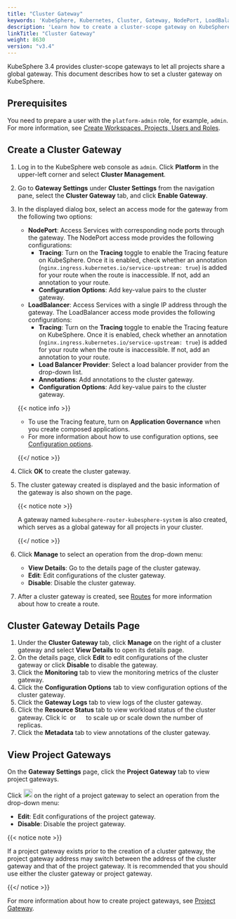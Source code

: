 ```yaml
---
title: "Cluster Gateway"
keywords: 'KubeSphere, Kubernetes, Cluster, Gateway, NodePort, LoadBalancer'
description: 'Learn how to create a cluster-scope gateway on KubeSphere.'
linkTitle: "Cluster Gateway"
weight: 8630
version: "v3.4"
---
```


KubeSphere 3.4 provides cluster-scope gateways to let all projects share a global gateway. This document describes how to set a cluster gateway on KubeSphere.

## Prerequisites

You need to prepare a user with the `platform-admin` role, for example, `admin`. For more information, see [Create Workspaces, Projects, Users and Roles](../../../quick-start/create-workspace-and-project/).

## Create a Cluster Gateway

1. Log in to the KubeSphere web console as `admin`. Click **Platform** in the upper-left corner and select **Cluster Management**.

2. Go to **Gateway Settings** under **Cluster Settings** from the navigation pane, select the **Cluster Gateway** tab, and click **Enable Gateway**.

3. In the displayed dialog box, select an access mode for the gateway from the following two options:

   - **NodePort**: Access Services with corresponding node ports through the gateway. The NodePort access mode provides the following configurations:
     - **Tracing**: Turn on the **Tracing** toggle to enable the Tracing feature on KubeSphere. Once it is enabled, check whether an annotation (`nginx.ingress.kubernetes.io/service-upstream: true`) is added for your route when the route is inaccessible. If not, add an annotation to your route.
     - **Configuration Options**: Add key-value pairs to the cluster gateway.
   - **LoadBalancer**: Access Services with a single IP address through the gateway. The LoadBalancer access mode provides the following configurations:
     - **Tracing**: Turn on the **Tracing** toggle to enable the Tracing feature on KubeSphere. Once it is enabled, check whether an annotation (`nginx.ingress.kubernetes.io/service-upstream: true`) is added for your route when the route is inaccessible. If not, add an annotation to your route.
     - **Load Balancer Provider**: Select a load balancer provider from the drop-down list.
     - **Annotations**: Add annotations to the cluster gateway.
     - **Configuration Options**: Add key-value pairs to the cluster gateway.

   {{< notice info >}}

   - To use the Tracing feature, turn on **Application Governance** when you create composed applications.
   - For more information about how to use configuration options, see [Configuration options](https://kubernetes.github.io/ingress-nginx/user-guide/nginx-configuration/configmap/#configuration-options).

   {{</ notice >}}

4. Click **OK** to create the cluster gateway.

5. The cluster gateway created is displayed and the basic information of the gateway is also shown on the page.

   {{< notice note >}}

   A gateway named `kubesphere-router-kubesphere-system` is also created, which serves as a global gateway for all projects in your cluster.

   {{</ notice >}}

6. Click **Manage** to select an operation from the drop-down menu:

   - **View Details**: Go to the details page of the cluster gateway.
   - **Edit**: Edit configurations of the cluster gateway.
   - **Disable**: Disable the cluster gateway.

7. After a cluster gateway is created, see [Routes](../../../project-user-guide/application-workloads/routes/#create-a-route) for more information about how to create a route.

## Cluster Gateway Details Page

1. Under the **Cluster Gateway** tab, click **Manage** on the right of a cluster gateway and select **View Details** to open its details page.
2. On the details page, click **Edit** to edit configurations of the cluster gateway or click **Disable** to disable the gateway.
3. Click the **Monitoring** tab to view the monitoring metrics of the cluster gateway.
4. Click the **Configuration Options** tab to view configuration options of the cluster gateway.
5. Click the **Gateway Logs** tab to view logs of the cluster gateway.
6. Click the **Resource Status** tab to view workload status of the cluster gateway. Click <img src="/images/docs/v3.x/common-icons/replica-plus-icon.png" width="15" alt="icon" /> or <img src="/images/docs/v3.x/common-icons/replica-minus-icon.png" width="15" /> to scale up or scale down the number of replicas.
7. Click the **Metadata** tab to view annotations of the cluster gateway.

## View Project Gateways

On the **Gateway Settings** page, click the **Project Gateway** tab to view project gateways.

Click <img src="/images/docs/v3.x/project-administration/role-and-member-management/three-dots.png" width="20px" alt="icon"> on the right of a project gateway to select an operation from the drop-down menu:

- **Edit**: Edit configurations of the project gateway.
- **Disable**: Disable the project gateway.

{{< notice note >}}

If a project gateway exists prior to the creation of a cluster gateway, the project gateway address may switch between the address of the cluster gateway and that of the project gateway. It is recommended that you should use either the cluster gateway or project gateway.

{{</ notice >}}

For more information about how to create project gateways, see [Project Gateway](../../../project-administration/project-gateway/).